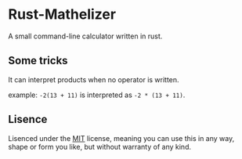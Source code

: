 # Rust-Mathelizer
A small command-line calculator written in rust.

## Some tricks
It can interpret products when no operator is written.

example: `-2(13 + 11)` is interpreted as `-2 * (13 + 11)`.

## Lisence
Lisenced under the [MIT](LICENSE.md) license, meaning you can use this in any
way, shape or form you like, but without warranty of any kind.